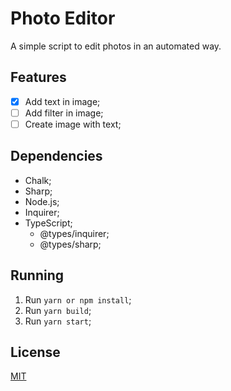 # Photo Editor

A simple script to edit photos in an automated way.

## Features

 - [x] Add text in image;
 - [ ] Add filter in image;
 - [ ] Create image with text;

## Dependencies
- Chalk;
- Sharp;
- Node.js;
- Inquirer;
- TypeScript;
    - @types/inquirer;
    - @types/sharp;

## Running
1. Run `yarn or npm install`;
2. Run `yarn build`;
3. Run `yarn start`;

## License

[MIT](https://github.com/7Silva/photo_editor/blob/main/LICENSE)